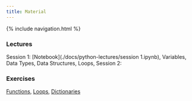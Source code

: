 ```yaml
---
title: Material
---
```

{% include navigation.html %}

### Lectures
Session 1: [Notebook](./docs/python-lectures/session 1.ipynb), Variables, Data Types, Data Structures, Loops, 
Session 2:

### Exercises
[Functions](https://classroom.github.com/a/dAjlnfKT), [Loops](https://classroom.github.com/a/ShzbLvYq), [Dictionaries](https://classroom.github.com/a/ZuujAbfK)